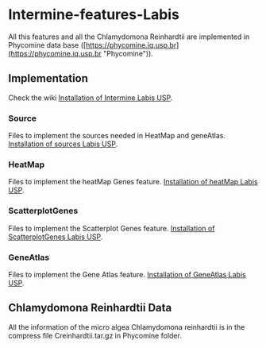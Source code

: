 # Intermine-features-Labis

All this features and all the Chlamydomona Reinhardtii are implemented in Phycomine data base ([https://phycomine.iq.usp.br](https://phycomine.iq.usp.br "Phycomine")).

## Implementation

Check the wiki [Installation of Intermine Labis USP](http://200.144.244.208:6677/LABIS_wiki/doku.php?id=labiscomp:intermine "Labis USP intermine").

### Source

Files to implement the sources needed in HeatMap and geneAtlas. [Installation of sources Labis USP](http://200.144.244.208:6677/LABIS_wiki/doku.php?id=labiscomp:make_a_source_of_data "Labis USP sources").

### HeatMap
	
Files to implement the heatMap Genes feature. [Installation of heatMap Labis USP](http://200.144.244.208:6677/LABIS_wiki/doku.php?id=labiscomp:install_heatmap "Labis USP heatMap").

### ScatterplotGenes
	
Files to implement the Scatterplot Genes feature. [Installation of ScatterplotGenes Labis USP](http://200.144.244.208:6677/LABIS_wiki/doku.php?id=labiscomp:install_scatterplotgenes "Labis USP ScatterplotGenes").

### GeneAtlas

Files to implement the Gene Atlas feature. [Installation of GeneAtlas Labis USP](http://200.144.244.208:6677/LABIS_wiki/doku.php?id=labiscomp:install_geneatlas "Labis USP GeneAtlas").

## Chlamydomona Reinhardtii Data

All the information of the micro algea Chlamydomona reinhardtii is in the compress file Creinhardtii.tar.gz in Phycomine folder.